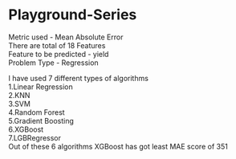 # Playground-Series

Metric used - Mean Absolute Error\
There are total of 18 Features\
Feature to be predicted - yield\
Problem Type - Regression

I have used 7 different types of algorithms\
1.Linear Regression\
2.KNN\
3.SVM\
4.Random Forest\
5.Gradient Boosting\
6.XGBoost\
7.LGBRegressor\
Out of these 6 algorithms XGBoost has got least MAE score of 351
